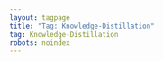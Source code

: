 ```yaml
---
layout: tagpage
title: "Tag: Knowledge-Distillation"
tag: Knowledge-Distillation
robots: noindex
---
```

